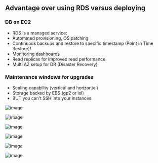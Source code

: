 Advantage over using RDS versus deploying
--
### DB on EC2
- RDS is a managed service:
- Automated provisioning, OS patching
- Continuous backups and restore to specific timestamp (Point in Time Restore)!
- Monitoring dashboards
- Read replicas for improved read performance
- Multi AZ setup for DR (Disaster Recovery)
### Maintenance windows for upgrades
- Scaling capability (vertical and horizontal)
- Storage backed by EBS (gp2 or iol)
- BUT you can't SSH into your instances

![image](https://github.com/pavankumar0077/aws-sol-architect/assets/40380941/0e52db57-25e2-4026-a52b-243187483aca)

![image](https://github.com/pavankumar0077/aws-sol-architect/assets/40380941/0a265c83-3372-4cff-a143-f43239c8658f)

![image](https://github.com/pavankumar0077/aws-sol-architect/assets/40380941/a7e90ecb-f7a9-437d-888c-7779c60e0691)

![image](https://github.com/pavankumar0077/aws-sol-architect/assets/40380941/136e8ccf-ed7e-4b1b-a675-71863dbba5f8)

![image](https://github.com/pavankumar0077/aws-sol-architect/assets/40380941/b1404152-390f-4e3c-b589-d5d88495344c)

![image](https://github.com/pavankumar0077/aws-sol-architect/assets/40380941/f0e6cc67-1ea8-427c-87e0-7828c8e164e0)

